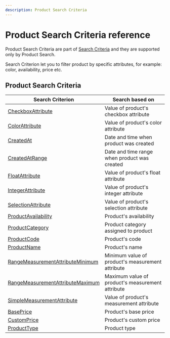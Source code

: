 ```yaml
---
description: Product Search Criteria 
---
```


# Product Search Criteria reference

Product Search Criteria are part of [Search Criteria](search_criteria_reference.md) and they are supported only by Product Search.

Search Criterion let you to filter product by specific attributes, for example: color, availability, price etc.

## Product Search Criteria

|Search Criterion|Search based on|
|-----|-----|
|[CheckboxAttribute](checkboxattribute_criterion.md)|Value of product's checkbox attribute|
|[ColorAttribute](colorattribute_criterion.md)|Value of product's color attribute|
|[CreatedAt](createdat_criterion.md)|Date and time when product was created|
|[CreatedAtRange](createdatrange_criterion.md)|Date and time range when product was created|
|[FloatAttribute](floatattribute_criterion.md)|Value of product's float attribute|
|[IntegerAttribute](integerattribute_criterion.md)|Value of product's integer attribute|
|[SelectionAttribute](selectionattribute_criterion.md)|Value of product's selection attribute|
|[ProductAvailability](productavailability_criterion.md)|Product's availability|
|[ProductCategory](productcategory_criterion.md)|Product category assigned to product|
|[ProductCode](productcode_criterion.md)|Product's code|
|[ProductName](productname_criterion.md)|Product's name|
|[RangeMeasurementAttributeMinimum](rangemeasurementattributeminimum_criterion.md)|Minimum value of product's measurement attribute|
|[RangeMeasurementAttributeMaximum](rangemeasurementattributemaximum_criterion.md)|Maximum value of product's measurement attribute|
|[SimpleMeasurementAttribute](simplemeasurementattribute_criterion.md)|Value of product's measurement attribute|
|[BasePrice](baseprice_criterion.md)|Product's base price|
|[CustomPrice](customprice_criterion.md)|Product's custom price|
|[ProductType](producttype_criterion.md)|Product type|